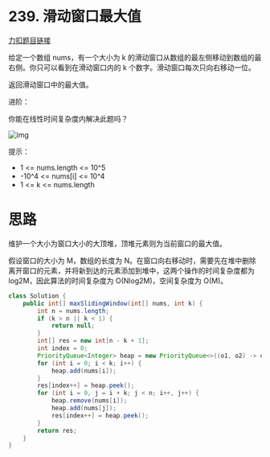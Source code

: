 # 239. 滑动窗口最大值

[力扣题目链接](https://leetcode-cn.com/problems/sliding-window-maximum/)

给定一个数组 nums，有一个大小为 k 的滑动窗口从数组的最左侧移动到数组的最右侧。你只可以看到在滑动窗口内的 k 个数字。滑动窗口每次只向右移动一位。

返回滑动窗口中的最大值。

进阶：

你能在线性时间复杂度内解决此题吗？

![img](https://typora-gao-pic.oss-cn-beijing.aliyuncs.com/239.%E6%BB%91%E5%8A%A8%E7%AA%97%E5%8F%A3%E6%9C%80%E5%A4%A7%E5%80%BC.png)

提示：

- 1 <= nums.length <= 10^5
- -10^4 <= nums[i] <= 10^4
- 1 <= k <= nums.length

# 思路

维护一个大小为窗口大小的大顶堆，顶堆元素则为当前窗口的最大值。

假设窗口的大小为 M，数组的长度为 N。在窗口向右移动时，需要先在堆中删除离开窗口的元素，并将新到达的元素添加到堆中，这两个操作的时间复杂度都为 log2M，因此算法的时间复杂度为 O(Nlog2M)，空间复杂度为 O(M)。

```java
class Solution {
    public int[] maxSlidingWindow(int[] nums, int k) {
        int n = nums.length;
        if (k > n || k < 1) {
            return null;
        }
        int[] res = new int[n - k + 1];
        int index = 0;
        PriorityQueue<Integer> heap = new PriorityQueue<>((o1, o2) -> o2 - o1);
        for (int i = 0; i < k; i++) {
            heap.add(nums[i]);
        }
        res[index++] = heap.peek();
        for (int i = 0, j = i + k; j < n; i++, j++) {
            heap.remove(nums[i]);
            heap.add(nums[j]);
            res[index++] = heap.peek();
        }
        return res;
    }
}
```